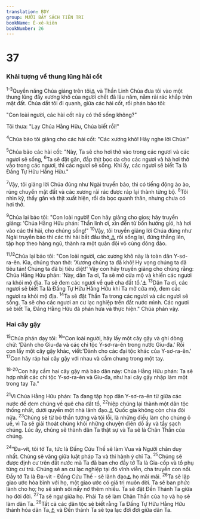 ```yaml
---
translation: BDY
group: MƯỜI BẢY SÁCH TIÊN TRI
bookName: Ê-xê-kiên 
bookNumber: 26
---
```


<div class="title"><h1>37</h1><h3>Khải tượng về thung lũng hài cốt</h3></div>
<p><sup>1-3</sup>Quyền năng Chúa giáng trên tôi<a href="#" data-toggle="tooltip" data-placement="bottom" title="Nt tay Chúa Hằng Hữu ở trên tôi">⚓</a> và Thần Linh Chúa đưa tôi vào một thung lũng đầy xương khô của người chết đã lâu năm, nằm rải rác khắp trên mặt đất. Chúa dắt tôi đi quanh, giữa các hài cốt, rồi phán bảo tôi:</p><p>&#34;Con loài người, các hài cốt này có thể sống không?&#34;</p><p>Tôi thưa: &#34;Lạy Chúa Hằng Hữu, Chúa biết rồi!&#34;</p><p><sup>4</sup>Chúa bảo tôi giảng cho các hài cốt: &#34;Các xương khô! Hãy nghe lời Chúa!&#34;</p><p><sup>5</sup>Chúa bảo các hài cốt: &#34;Này, Ta sẽ cho hơi thở vào trong các ngươi và các ngươi sẽ sống, <sup>6</sup>Ta sẽ đặt gân, đắp thịt bọc da cho các ngươi và hà hơi thở vào trong các ngươi, thì các ngươi sẽ sống. Khi ấy, các ngươi sẽ biết Ta là Đấng Tự Hữu Hằng Hữu.&#34;</p><p><sup>7</sup>Vậy, tôi giảng lời Chúa đúng như Ngài truyền bảo, thì có tiếng động ào ào, rúng chuyển mặt đất và các xương rải rác được ráp lại thành từng bộ. <sup>8</sup>Tôi nhìn kỹ, thấy gân và thịt xuất hiện, rồi da bọc quanh thân, nhưng chưa có hơi thở.</p><p><sup>9</sup>Chúa lại bảo tôi: &#34;Con loài người! Con hãy giảng cho gios; hãy truyền giảng: &#39;Chúa Hằng Hữu phán: Thần linh ơi, xin đến từ bốn hướng gió, hà hơi vào các thi hài, cho chúng sống!&#34; <sup>10</sup>Vậy, tôi truyền giảng lời Chúa đúng như Ngài truyền bảo thì các thi hài bắt đầu thở,<a href="#" data-toggle="tooltip" data-placement="bottom" title="Nt Y-sơ-ra-ên">⚓</a> rồi sống lại, đứng thẳng lên, tập họp theo hàng ngũ, thành ra một quân đội vô cùng đông đảo.</p><p><sup>11,12</sup>Chúa lại bảo tôi: &#34;Con loài người, các xương khô này là toàn dân Y-sơ-ra-ên. Kìa, chúng than thở: &#39;Xương chúng ta đã khô! Hy vọng chúng ta đã tiêu tán! Chúng ta đã bị tiêu diệt!&#39; Vậy con hãy truyền giảng cho chúng rằng: Chúa Hằng Hữu phán: &#39;Này, dân Ta ơi, Ta sẽ mở cửa mộ và khiến các ngươi ra khỏi mộ địa. Ta sẽ đem các ngươi về quê cha đất tổ.&#39;<a href="#" data-toggle="tooltip" data-placement="bottom" title="Nt thở vào các thi hài">⚓</a> <sup>13</sup>Dân Ta ơi, các ngươi sẽ biết Ta là Đấng Tự Hữu Hằng Hữu khi Ta mở cửa mộ, đem các ngươi ra khỏi mộ địa. <sup>14</sup>Ta sẽ đặt Thần Ta trong các ngươi và các ngươi sẽ sống. Ta sẽ cho các ngươi an cư lạc nghiệp trên đất nước mình. Các ngươi sẽ biết Ta, Đấng Hằng Hữu đã phán hứa và thực hiện.&#34; Chúa phán vậy.</p><div class="title"><h3>Hai cây gậy</h3></div>
<p><sup>15</sup>Chúa phán dạy tôi: <sup>16</sup>“Con loài người, hãy lấy một cây gậy và ghi dòng chữ: &#39;Dành cho Giu-đa và các chi tộc Y-sơ-ra-ên trong nước Giu-đa.&#39; Rồi con lấy một cây gậy khác, viết:&#39;Dành cho các đại tộc khác của Y-sơ-ra-ên.&#39; <sup>17</sup>Con hãy ráp hai cây gậy với nhau và cầm chung trong một tay.</p><p><sup>18-20</sup>Con hãy cầm hai cây gậy mà bảo dân này: Chúa Hằng Hữu phán: Ta sẽ hợp nhất các chi tộc Y-sơ-ra-ên và Giu-đa, như hai cây gậy nhập làm một trong tay Ta.&#34;</p><p><sup>21</sup>Vì Chúa Hằng Hữu phán: Ta đang tập họp dân Y-sơ-ra-ên từ giữa các nước để đem chúng về quê cha đất tổ, <sup>22</sup>hiệp chúng lại thành một dân tộc thống nhất, dưới quyền một nhà lãnh đạo.<a href="#" data-toggle="tooltip" data-placement="bottom" title="Ctd làm vua">⚓</a> Quốc gia không còn chia đôi nữa. <sup>23</sup>Chúng sẽ từ bỏ thần tượng và tội lỗi, là những điều làm cho chúng ô uế, vì Ta sẽ giải thoát chúng khỏi những chuyện điên dồ ấy và tẩy sạch chúng. Lúc ấy, chúng sẽ thành dân Ta thật sự và Ta sẽ là Chân Thần của chúng.</p><p><sup>24</sup>“Đa-vít, tôi tớ Ta, tức là Đấng Cứu Thế sẽ làm Vua và Người chăn duy nhất. Chúng sẽ vâng giữa luật pháp Ta và thi hành ý chỉ Ta. <sup>25</sup>Chúng sẽ được định cư trên đất nước mà Ta đã ban cho đầy tớ Ta là Gia-cốp và tổ phụ từng cư trú. Chúng sẽ an cư lạc nghiệp tại đó vĩnh viễn, cha truyền con nối. Đầy tớ Ta là Đa-vít - Đấng Cứu Thế - sẽ lãnh đạo<a href="#" data-toggle="tooltip" data-placement="bottom" title="Ctd làm vua">⚓</a> họ mãi mãi. <sup>26</sup>Ta sẽ lập giao ước hòa bình với họ, một giao ước có giá trị muôn đời. Ta sẽ ban phức lành cho họ; họ sẽ sinh sôi nẩy nở thêm nhiều. Ta sẽ đặt Đền Thánh Ta giữa họ đời đời. <sup>27</sup>Ta sẽ ngự giữa họ. Phải Ta sẽ làm Chân Thần của họ và họ sẽ làm dân Ta. <sup>28</sup>Tất cả các dân tộc sẽ biết rằng Ta Đấng Tự Hữu Hằng Hữu thánh hóa dân Ta,<a href="#" data-toggle="tooltip" data-placement="bottom" title="Nt Y-sơ-ra-ên">⚓</a> và Đền thánh Ta sẽ tọa lạc đời đời giữa dân Ta.</p>